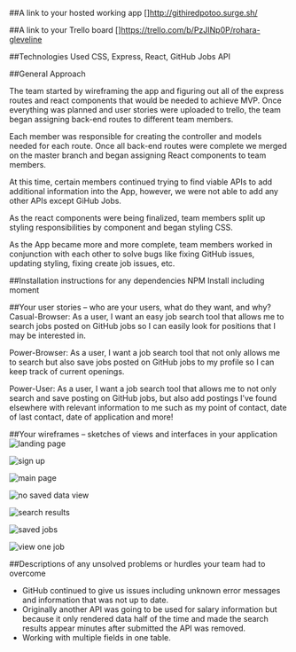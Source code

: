 ##A link to your hosted working app
[]http://githiredpotoo.surge.sh/

##A link to your Trello board
[]https://trello.com/b/PzJINp0P/rohara-gleveline

##Technologies Used
CSS, Express, React, GitHub Jobs API

##General Approach

The team started by wireframing the app and figuring out all of the express routes and react components that would be needed to achieve MVP. Once everything was planned and user stories were uploaded to trello, the team began assigning back-end routes to different team members. 

Each member was responsible for creating the controller and models needed for each route. Once all back-end routes were complete we merged on the master branch and began assigning React components to team members. 

At this time, certain members continued trying to find viable APIs to add additional information into the App, however, we were not able to add any other APIs except GiHub Jobs. 

As the react components were being finalized, team members split up styling responsibilities by component and began styling CSS. 

As the App became more and more complete, team members worked in conjunction with each other to solve bugs like fixing GitHub issues, updating styling, fixing create job issues, etc. 

##Installation instructions for any dependencies
NPM Install including moment

##Your user stories – who are your users, what do they want, and why?
Casual-Browser: As  a  user,  I  want  an  easy  job search tool that allows me to search jobs posted on GitHub jobs so I can easily look for positions that I may be interested in. 

Power-Browser: As  a  user,  I  want  a  job  search tool  that  not  only  allows  me  to  search  but  also save jobs posted on GitHub jobs to my profile so I can keep track of current openings. 

Power-User:  As  a  user,  I  want  a  job  search  tool that  allows  me  to  not  only  search  and  save posting  on  GitHub  jobs,  but  also  add  postings I’ve  found  elsewhere  with  relevant  information to  me  such  as  my  point  of  contact,  date  of  last contact, date of application and more! 


##Your wireframes – sketches of views and interfaces in your application
![landing page](https://lh4.googleusercontent.com/bNFrOID8JGcqHdORdz1jMhytrdIT3D6eBtzmOmbiBaw2rXksqYeAHwvNEW_p3SgzdhyY8t59gwAEHPSc2GEDnlBYAEhfNmT3NlDOmkvLLEqgs411iy1QK3ba5q5SUYgESK37PGFGZFE)

![sign up](https://lh5.googleusercontent.com/_Bul_BgxLTQB_00pZO0RvHYFB0W5BouQMHA9wcK1WEA6Hf0A6MkXzlMjyRXXoeRXcH-8L4xbQvncSd9eskGSdMvVtUIXh1Iyycv9cOjO30lF2InVcS3RCKaRH002TzN4hO7Y4TQAtlw)

![main page](https://lh6.googleusercontent.com/t4Ej41kRAK-wfuPLs1pf5oD-9yUvKPeY6wRPTbPjecGdP99D0c9jn15cMT4jpAIdw8w-NOes11pS_PKKg79sA1r9e0N0TBHMPelf8jz2TGM8lFIJScFQxE0qb5MHN-QKG5lo9VbAdYk)

![no saved data view](https://lh4.googleusercontent.com/0Z7jhvW-4oxy7RzX6OUIDS_ATkF7siLbQteS2YWHhdK2amNKgYA2SpsiY1FOvNzxYNSdcHm5462vHsNW6NPxYP5OJH4MgE5th8JLCo7mxjABuXpN49CJIomNSZ9ASvYkoLPXQ0Cg5SE)

![search results](https://lh6.googleusercontent.com/KYdO50qHY6Ec-9c1blQDNNvXV1Na3TN4Wgb_f7zBM57Pa936cuQpPtABaDQn1cY1R_ChqMO2lZZVX-qAFq7fYbtHw7qTk5WGueh-dDJ-FtKGfxsHAEsmxUVXd8CdoC3O9E6Lr9n6B_E)

![saved jobs](https://lh6.googleusercontent.com/KHM00ONEjiF5Z6JMVumXCJW_N5rqSM8zcWHq-rU35e80KSdncsYk0L26IHdDAMhH5gH2SjIhbr2-3_Y29RvjyLcOGi7Bs98NYK7GsbXcZIu8QYBihXzufEVnjv_PFHf8hteOWiQG8jo)

![view one job](https://lh6.googleusercontent.com/dhQNJ1ySqpJl6O_oCOtlfJEGApvgbY1JG5w_o_Amzzb1r8Zd__sS1YTDK0jLKPhXqoCZaK51VElEQnd2eeOuxgSJQ_22I5Bcz6OVtB_wIWPJ9_21olQMZgg2y3xBrahdg__4wl78bfY)


##Descriptions of any unsolved problems or hurdles your team had to overcome
- GitHub continued to give us issues including unknown error messages and information that was not up to date.
- Originally another API was going to be used for salary information but because it only rendered data half of the time and made the search results appear minutes after submitted the API was removed.
- Working with multiple fields in one table.